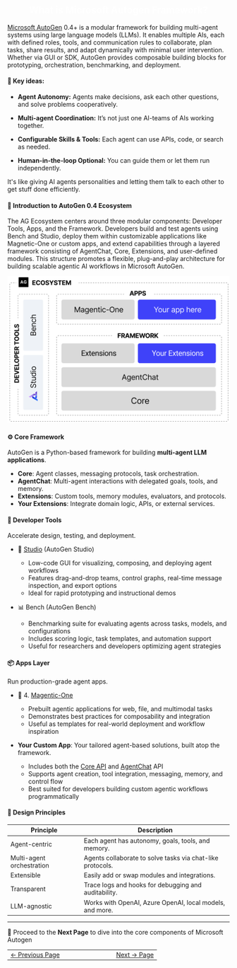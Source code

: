 <h2 style="color:white; text-align:center;">
What is Microsoft Autogen Framework?
</h2>
<a href="https://microsoft.github.io/autogen/stable/" target="_blank">Microsoft AutoGen</a> 0.4+ is a modular framework for building multi-agent systems using large language models (LLMs). It enables multiple AIs, each with defined roles, tools, and communication rules to collaborate, plan tasks, share results, and adapt dynamically with minimal user intervention. Whether via GUI or SDK, AutoGen provides composable building blocks for prototyping, orchestration, benchmarking, and deployment.

#### 🔧 Key ideas:

- **Agent Autonomy:** Agents make decisions, ask each other questions, and solve problems cooperatively.

- **Multi-agent Coordination:** It’s not just one AI-teams of AIs working together.

- **Configurable Skills & Tools:** Each agent can use APIs, code, or search as needed.

- **Human-in-the-loop Optional:** You can guide them or let them run independently.

It's like giving AI agents personalities and letting them talk to each other to get stuff done efficiently.

#### 🧠 Introduction to AutoGen 0.4 Ecosystem
The AG Ecosystem centers around three modular components: Developer Tools, Apps, and the Framework. Developers build and test agents using Bench and Studio, deploy them within customizable applications like Magnetic-One or custom apps, and extend capabilities through a layered framework consisting of AgentChat, Core, Extensions, and user-defined modules. This structure promotes a flexible, plug-and-play architecture for building scalable agentic AI workflows in Microsoft AutoGen.

![](https://github.com/jeandjoseph/workshop/blob/main/AgentcisAI/ms-autogen/intro-to-ms-autogen/docs/images/AutoGeArchitecture.png)


#### ⚙️ Core Framework
AutoGen is a Python-based framework for building **multi-agent LLM applications**.

- **Core**: Agent classes, messaging protocols, task orchestration.
- **AgentChat**: Multi-agent interactions with delegated goals, tools, and memory.
- **Extensions**: Custom tools, memory modules, evaluators, and protocols.
- **Your Extensions**: Integrate domain logic, APIs, or external services.

#### 🧠 Developer Tools
Accelerate design, testing, and deployment.

- 🧪 [Studio](https://microsoft.github.io/autogen/stable/user-guide/autogenstudio-user-guide/index.html) (AutoGen Studio)
  - Low-code GUI for visualizing, composing, and deploying agent workflows
  - Features drag-and-drop teams, control graphs, real-time message inspection, and export options
  - Ideal for rapid prototyping and instructional demos


- 📊 Bench (AutoGen Bench)
  - Benchmarking suite for evaluating agents across tasks, models, and configurations
  - Includes scoring logic, task templates, and automation support
  - Useful for researchers and developers optimizing agent strategies


#### 📦 Apps Layer
Run production-grade agent apps.

- 🧭 4. [Magentic-One](https://microsoft.github.io/autogen/stable/user-guide/agentchat-user-guide/magentic-one.html#)
  - Prebuilt agentic applications for web, file, and multimodal tasks
  - Demonstrates best practices for composability and integration
  - Useful as templates for real-world deployment and workflow inspiration

- **Your Custom App**: Your tailored agent-based solutions, built atop the framework.
  - Includes both the [Core API](https://microsoft.github.io/autogen/stable/user-guide/core-user-guide/index.html) and [AgentChat](https://microsoft.github.io/autogen/stable/user-guide/agentchat-user-guide/index.html) API
  - Supports agent creation, tool integration, messaging, memory, and control flow
  - Best suited for developers building custom agentic workflows programmatically

#### 🧩 Design Principles

| Principle               | Description                                                 |
|------------------------|-------------------------------------------------------------|
| Agent-centric           | Each agent has autonomy, goals, tools, and memory.         |
| Multi-agent orchestration | Agents collaborate to solve tasks via chat-like protocols. |
| Extensible              | Easily add or swap modules and integrations.               |
| Transparent             | Trace logs and hooks for debugging and auditability.        |
| LLM-agnostic            | Works with OpenAI, Azure OpenAI, local models, and more.   |

---

🌟 Proceed to the **Next Page** to dive into the core components of Microsoft Autogen

<table width="100%">
  <tr>
    <td align="left" style="white-space: nowrap;">
      <a href="whatisagenticai.md">← Previous Page</a>
    </td>
    <td style="width: 100px;"></td> <!-- Blank column for separation -->
    <td align="right" style="white-space: nowrap;">
      <a href="../pages/autogencomponents.md">Next → Page</a>
    </td>
  </tr>
</table>

